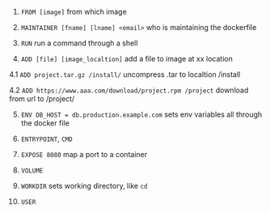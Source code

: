1. `FROM [image]`
from which image

2. `MAINTAINER [fname] [lname] <email>`
who is maintaining the dockerfile

3. `RUN`
run a command through a shell

4. `ADD [file] [image_localtion]`
add a file to image at xx location

4.1 `ADD project.tar.gz /install/`
uncompress .tar to localtion /install

4.2 `ADD https://www.aaa.com/download/project.rpm /project`
download from url to /project/

5. `ENV DB_HOST = db.production.example.com`
sets env variables all through the docker file

6. `ENTRYPOINT`, `CMD`

7. `EXPOSE 8080`
map a port to a container

8. `VOLUME`

9. `WORKDIR`
sets working directory, like `cd` 

10. `USER`